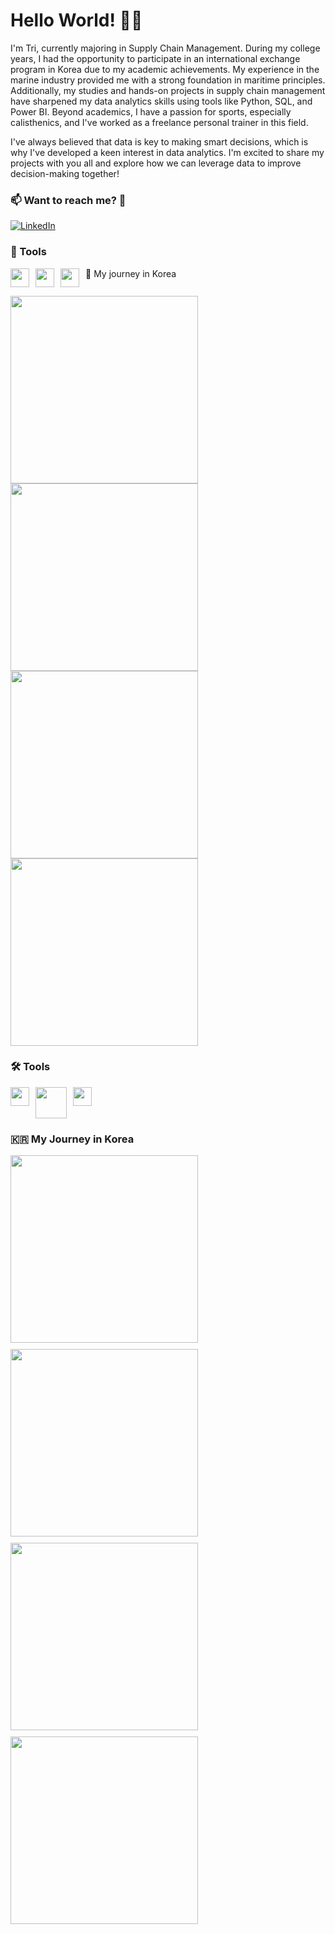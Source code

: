 # Hello World! 🏋️‍♂️
I'm Tri, currently majoring in Supply Chain Management. During my college years, I had the opportunity to participate in an international exchange program in Korea due to my academic achievements. My experience in the marine industry provided me with a strong foundation in maritime principles. Additionally, my studies and hands-on projects in supply chain management have sharpened my data analytics skills using tools like Python, SQL, and Power BI. Beyond academics, I have a passion for sports, especially calisthenics, and I've worked as a freelance personal trainer in this field.

I've always believed that data is key to making smart decisions, which is why I've developed a keen interest in data analytics. I'm excited to share my projects with you all and explore how we can leverage data to improve decision-making together!


### 📫 Want to reach me? 🤙

[![LinkedIn](https://img.shields.io/badge/LinkedIn-blue.svg?style=for-the-badge&logo=linkedin)](https://www.linkedin.com/in/chilamviec/)

### 🧰 Tools 

<p style="display: flex; gap: 10px;">
  <img src="https://github.com/user-attachments/assets/fb8a36c4-42db-402e-9336-d74b2a35722b" width="30" />
  <img src="https://github.com/user-attachments/assets/a39d794b-1c97-40ae-8dbc-be74a5ee30fb" width="30" />
  <img src="https://github.com/user-attachments/assets/63ec3869-c0ce-4f27-937d-b189b2056c0a" width="30 />
</p>

### 🚢 My journey in Korea 

<p float="left">
  <img src="https://github.com/user-attachments/assets/695dcfcc-58f6-433b-8738-cf9d8e6e38a6" width="300" />
  <img src="https://github.com/user-attachments/assets/46cdd686-dde9-462e-b296-1e1f79fe2721" width="300" />
  <br>
  <img src="https://github.com/user-attachments/assets/6ad420ac-ed70-4e36-86c8-acc5b2de3ff7" width="300" /> 
  <img src="https://github.com/user-attachments/assets/e8eacbdd-64f8-4ba6-9323-7ea1abcddede" width="300" />
</p>


### 🛠 Tools

<p style="display: flex; gap: 10px;">
  <img src="https://github.com/user-attachments/assets/fb8a36c4-42db-402e-9336-d74b2a35722b" width="30" />
  <img src="https://github.com/user-attachments/assets/a39d794b-1c97-40ae-8dbc-be74a5e30fb9" width="50" />
  <img src="https://github.com/user-attachments/assets/63ec3869-c0ce-4f27-937d-b189b2056c0a" width="30" />
</p>

### 🇰🇷 My Journey in Korea

<p>
  <img src="https://github.com/user-attachments/assets/695dcfcc-58f6-433b-8738-cf9d8e6e38a6" width="300" style="margin-right: 10px; margin-bottom: 10px;" />
  <img src="https://github.com/user-attachments/assets/46cdd686-dde9-462e-b296-1e1f79fe2721" width="300" style="margin-right: 10px; margin-bottom: 10px;" />
  <br>
  <img src="https://github.com/user-attachments/assets/6ad420ac-ed70-4e36-86c8-acc5b2de3ff7" width="300" style="margin-right: 10px; margin-bottom: 10px;" />
  <img src="https://github.com/user-attachments/assets/e8eacbdd-64f8-4ba6-9323-7ea1abcddede" width="300" style="margin-right: 10px; margin-bottom: 10px;" />
</p>
